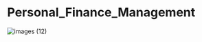 # Personal_Finance_Management

![images (12)](https://user-images.githubusercontent.com/117474007/231060642-6ce06153-1ec1-4e06-960f-3e25dc35795d.jpeg)
